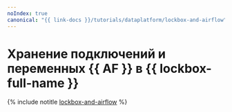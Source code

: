 ```yaml
---
noIndex: true
canonical: "{{ link-docs }}/tutorials/dataplatform/lockbox-and-airflow"
---
```


# Хранение подключений и переменных {{ AF }} в {{ lockbox-full-name }}

{% include notitle [lockbox-and-airflow](../../_tutorials/dataplatform/lockbox-and-airflow.md) %}
